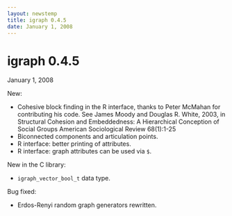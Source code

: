```yaml
---
layout: newstemp
title: igraph 0.4.5
date: January 1, 2008
---
```


igraph 0.4.5
=========

January 1, 2008

New:

- Cohesive block finding in the R interface, thanks to Peter McMahan
  for contributing his code. See James Moody and Douglas R. White,
  2003, in Structural Cohesion and Embeddedness: A Hierarchical
  Conception of Social Groups American Sociological Review 68(1):1-25 
- Biconnected components and articulation points.
- R interface: better printing of attributes.
- R interface: graph attributes can be used via `$`.

New in the C library:

- `igraph_vector_bool_t` data type.

Bug fixed:

- Erdos-Renyi random graph generators rewritten.
